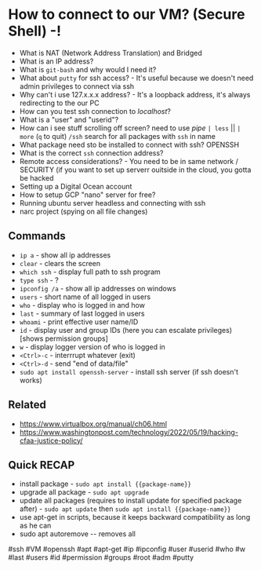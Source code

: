# How to connect to our VM? (Secure Shell) -!

* What is NAT (Network Address Translation) and Bridged
* What is an IP address?
* What is `git-bash` and why would I need it?
* What about `putty` for ssh access? - It's useful because we doesn't need admin privileges to connect via ssh
* Why can't i use 127.x.x.x address? - It's a loopback address, it's always redirecting to the our PC
* How can you test ssh connection to *localhost*?
* What is a "user" and "userid"?
* How can i see stuff scrolling off screen? need to use *pipe* `| less` || `| more` (`q` to quit) `/ssh` 
search for all packages with `ssh` in name
* What package need sto be installed to connect with ssh? OPENSSH
* What is the correct `ssh` connection address?
* Remote access considerations? - You need to be in same network / SECURITY (if you want to set up serverr ouitside in the cloud, you gotta be hacked
* Setting up a Digital Ocean account
* How to setup GCP "nano" server for free?
* Running ubuntu server headless and connecting with ssh
* narc project (spying on all file changes)


## Commands
*  `ip a` - show all ip addresses
*  `clear` - clears the screen
*  `which ssh` - display full path to ssh program
*  `type ssh` - ?
*  `ipconfig /a` - show all ip addresses on windows
*  `users` - short name of all logged in users
*  `who` - display who is logged in and how
*  `last` - summary of last logged in users
*  `whoami` - print effective user name/ID
*  `id` - display user and group IDs (here you can escalate privileges) [shows permission groups]
*  `w` - display logger version of who is logged in
*  `<Ctrl>-c` - interrrupt whatever (exit)
*  `<Ctrl>-d` - send "end of data/file"
*  `sudo apt install openssh-server` - install ssh server (if ssh doesn't works)
## Related

* https://www.virtualbox.org/manual/ch06.html
* https://www.washingtonpost.com/technology/2022/05/19/hacking-cfaa-justice-policy/


## Quick RECAP

* install package - `sudo apt install {{package-name}}`
* upgrade all package - `sudo apt upgrade`
* update all packages (requires to install update for specified package after) - `sudo apt update` then `sudo apt install {{package-name}}`
* use apt-get in scripts, because it keeps backward compatibility as long as he can
* sudo apt autoremove -- removes all 


#ssh #VM #openssh #apt #apt-get #ip #ipconfig #user #userid #who #w #last #users #id #permission #groups #root #adm #putty
